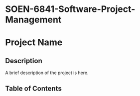 # SOEN-6841-Software-Project-Management

# Project Name

## Description

A brief description of the project is here.

## Table of Contents

